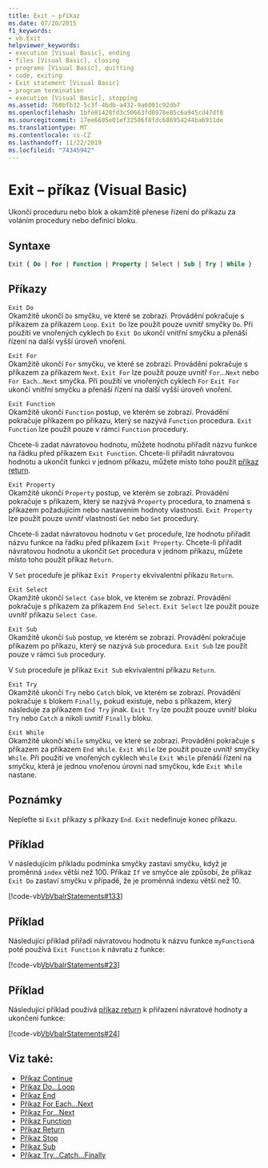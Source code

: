 ```yaml
---
title: Exit – příkaz
ms.date: 07/20/2015
f1_keywords:
- vb.Exit
helpviewer_keywords:
- execution [Visual Basic], ending
- files [Visual Basic], closing
- programs [Visual Basic], quitting
- code, exiting
- Exit statement [Visual Basic]
- program termination
- execution [Visual Basic], stopping
ms.assetid: 760bfb32-5c3f-4bdb-a432-9a6001c92db7
ms.openlocfilehash: 1bfe81428fd3c50663fd8978e05c6a945cd47df8
ms.sourcegitcommit: 17ee6605e01ef32506f8fdc686954244ba6911de
ms.translationtype: MT
ms.contentlocale: cs-CZ
ms.lasthandoff: 11/22/2019
ms.locfileid: "74345942"
---
```

# <a name="exit-statement-visual-basic"></a>Exit – příkaz (Visual Basic)

Ukončí proceduru nebo blok a okamžitě přenese řízení do příkazu za voláním procedury nebo definicí bloku.

## <a name="syntax"></a>Syntaxe

```vb
Exit { Do | For | Function | Property | Select | Sub | Try | While }
```

## <a name="statements"></a>Příkazy

 `Exit Do`  
 Okamžitě ukončí `Do` smyčku, ve které se zobrazí. Provádění pokračuje s příkazem za příkazem `Loop`. `Exit Do` lze použít pouze uvnitř smyčky `Do`. Při použití ve vnořených cyklech `Do` `Exit Do` ukončí vnitřní smyčku a přenáší řízení na další vyšší úroveň vnoření.

 `Exit For`  
 Okamžitě ukončí `For` smyčku, ve které se zobrazí. Provádění pokračuje s příkazem za příkazem `Next`. `Exit For` lze použít pouze uvnitř `For`...`Next` nebo `For Each`...`Next` smyčka. Při použití ve vnořených cyklech `For` `Exit For` ukončí vnitřní smyčku a přenáší řízení na další vyšší úroveň vnoření.

 `Exit Function`  
 Okamžitě ukončí `Function` postup, ve kterém se zobrazí. Provádění pokračuje příkazem po příkazu, který se nazývá `Function` procedura. `Exit Function` lze použít pouze v rámci `Function` procedury.

 Chcete-li zadat návratovou hodnotu, můžete hodnotu přiřadit názvu funkce na řádku před příkazem `Exit Function`. Chcete-li přiřadit návratovou hodnotu a ukončit funkci v jednom příkazu, můžete místo toho použít [příkaz return](return-statement.md).

 `Exit Property`  
 Okamžitě ukončí `Property` postup, ve kterém se zobrazí. Provádění pokračuje s příkazem, který se nazývá `Property` procedura, to znamená s příkazem požadujícím nebo nastavením hodnoty vlastnosti. `Exit Property` lze použít pouze uvnitř vlastnosti `Get` nebo `Set` procedury.

 Chcete-li zadat návratovou hodnotu v `Get` proceduře, lze hodnotu přiřadit názvu funkce na řádku před příkazem `Exit Property`. Chcete-li přiřadit návratovou hodnotu a ukončit `Get` procedura v jednom příkazu, můžete místo toho použít příkaz `Return`.

 V `Set` proceduře je příkaz `Exit Property` ekvivalentní příkazu `Return`.

 `Exit Select`  
 Okamžitě ukončí `Select Case` blok, ve kterém se zobrazí. Provádění pokračuje s příkazem za příkazem `End Select`. `Exit Select` lze použít pouze uvnitř příkazu `Select Case`.

 `Exit Sub`  
 Okamžitě ukončí `Sub` postup, ve kterém se zobrazí. Provádění pokračuje příkazem po příkazu, který se nazývá `Sub` procedura. `Exit Sub` lze použít pouze v rámci `Sub` procedury.

 V `Sub` proceduře je příkaz `Exit Sub` ekvivalentní příkazu `Return`.

 `Exit Try`  
 Okamžitě ukončí `Try` nebo `Catch` blok, ve kterém se zobrazí. Provádění pokračuje s blokem `Finally`, pokud existuje, nebo s příkazem, který následuje za příkazem `End Try` jinak. `Exit Try` lze použít pouze uvnitř bloku `Try` nebo `Catch` a nikoli uvnitř `Finally` bloku.

 `Exit While`  
 Okamžitě ukončí `While` smyčku, ve které se zobrazí. Provádění pokračuje s příkazem za příkazem `End While`. `Exit While` lze použít pouze uvnitř smyčky `While`. Při použití ve vnořených cyklech `While` `Exit While` přenáší řízení na smyčku, která je jednou vnořenou úrovní nad smyčkou, kde `Exit While` nastane.

## <a name="remarks"></a>Poznámky

Nepleťte si `Exit` příkazy s příkazy `End`. `Exit` nedefinuje konec příkazu.

## <a name="example"></a>Příklad

V následujícím příkladu podmínka smyčky zastaví smyčku, když je proměnná `index` větší než 100. Příkaz `If` ve smyčce ale způsobí, že příkaz `Exit Do` zastaví smyčku v případě, že je proměnná indexu větší než 10.

[!code-vb[VbVbalrStatements#133](~/samples/snippets/visualbasic/VS_Snippets_VBCSharp/VbVbalrStatements/VB/class10.vb#133)]

## <a name="example"></a>Příklad

Následující příklad přiřadí návratovou hodnotu k názvu funkce `myFunction`a poté používá `Exit Function` k návratu z funkce:

[!code-vb[VbVbalrStatements#23](~/samples/snippets/visualbasic/VS_Snippets_VBCSharp/VbVbalrStatements/VB/Class1.vb#23)]

## <a name="example"></a>Příklad

Následující příklad používá [příkaz return](return-statement.md) k přiřazení návratové hodnoty a ukončení funkce:

[!code-vb[VbVbalrStatements#24](~/samples/snippets/visualbasic/VS_Snippets_VBCSharp/VbVbalrStatements/VB/Class1.vb#24)]

## <a name="see-also"></a>Viz také:

- [Příkaz Continue](continue-statement.md)
- [Příkaz Do...Loop](do-loop-statement.md)
- [Příkaz End](end-statement.md)
- [Příkaz For Each...Next](for-each-next-statement.md)
- [Příkaz For...Next](for-next-statement.md)
- [Příkaz Function](function-statement.md)
- [Příkaz Return](return-statement.md)
- [Příkaz Stop](stop-statement.md)
- [Příkaz Sub](sub-statement.md)
- [Příkaz Try...Catch...Finally](try-catch-finally-statement.md)
